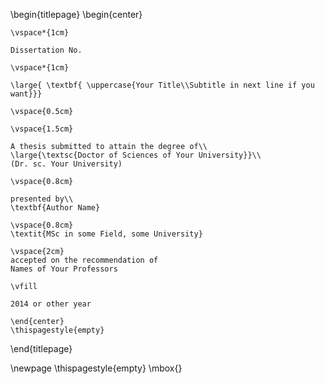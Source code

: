 \begin{titlepage}
    \begin{center}

    \vspace*{1cm}

    Dissertation No.

    \vspace*{1cm}

    \large{ \textbf{ \uppercase{Your Title\\Subtitle in next line if you want}}}

    \vspace{0.5cm}

    \vspace{1.5cm}

    A thesis submitted to attain the degree of\\
    \large{\textsc{Doctor of Sciences of Your University}}\\
    (Dr. sc. Your University)

    \vspace{0.8cm}        

    presented by\\        
    \textbf{Author Name}

    \vspace{0.8cm}    
    \textit{MSc in some Field, some University}

    \vspace{2cm}
    accepted on the recommendation of
    Names of Your Professors              

    \vfill

    2014 or other year

    \end{center}
    \thispagestyle{empty}
\end{titlepage}

\newpage
\thispagestyle{empty}
\mbox{}

